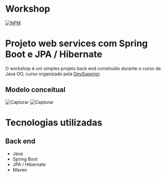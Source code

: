 # Workshop 
[![NPM](https://img.shields.io/npm/l/react)](https://github.com/KaykyOliveiraa/workshop-springboot3-jpa/blob/main/LICENSE) 

# Projeto web services com Spring Boot e JPA / Hibernate 

O workshop é um simples projeto back end construído durante o curso de Java OO, curso organizado pela [DevSuperior](https://devsuperior.com "Site da DevSuperior").

## Modelo conceitual
![Capturar](https://github.com/KaykyOliveiraa/workshop-springboot3-jpa/assets/123318289/0c672b3a-6334-4661-97fb-12c8b2b92eb5)
![Capturar](https://github.com/KaykyOliveiraa/workshop-springboot3-jpa/assets/123318289/79210322-735e-4ec9-84ed-750c279087e8)

# Tecnologias utilizadas
## Back end
- Java
- Spring Boot
- JPA / Hibernate
- Maven
